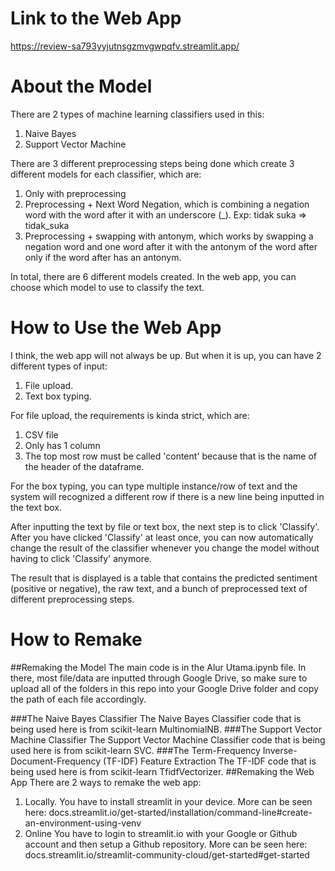 # Link to the Web App
https://review-sa793yyjutnsgzmvgwpqfv.streamlit.app/

# About the Model
There are 2 types of machine learning classifiers used in this:
1. Naive Bayes
2. Support Vector Machine

There are 3 different preprocessing steps being done which create 3 different models for each classifier, which are:
1. Only with preprocessing
2. Preprocessing + Next Word Negation, which is combining a negation word with the word after it with an underscore (_). Exp: tidak suka => tidak_suka
3. Preprocessing + swapping with antonym, which works by swapping a negation word and one word after it with the antonym of the word after only if the word after has an antonym.

In total, there are 6 different models created. In the web app, you can choose which model to use to classify the text.

# How to Use the Web App
I think, the web app will not always be up. But when it is up, you can have 2 different types of input:
1. File upload.
2. Text box typing.

For file upload, the requirements is kinda strict, which are:
1. CSV file
2. Only has 1 column
3. The top most row must be called 'content' because that is the name of the header of the dataframe.

For the box typing, you can type multiple instance/row of text and the system will recognized a different row if there is a new line being inputted in the text box.

After inputting the text by file or text box, the next step is to click 'Classify'. After you have clicked 'Classify' at least once, you can now automatically change the result of the classifier whenever you change the model without having to click 'Classify' anymore.

The result that is displayed is a table that contains the predicted sentiment (positive or negative), the raw text, and a bunch of preprocessed text of different preprocessing steps.

# How to Remake
##Remaking the Model
The main code is in the Alur Utama.ipynb file. In there, most file/data are inputted through Google Drive, so make sure to upload all of the folders in this repo into your Google Drive folder and copy the path of each file accordingly. 

###The Naive Bayes Classifier
The Naive Bayes Classifier code that is being used here is from scikit-learn MultinomialNB. 
###The Support Vector Machine Classifier
The Support Vector Machine Classifier code that is being used here is from scikit-learn SVC.
###The Term-Frequency Inverse-Document-Frequency (TF-IDF) Feature Extraction 
The TF-IDF code that is being used here is from scikit-learn TfidfVectorizer.
##Remaking the Web App
There are 2 ways to remake the web app:
1. Locally.
   You have to install streamlit in your device.
   More can be seen here: docs.streamlit.io/get-started/installation/command-line#create-an-environment-using-venv
2. Online
   You have to login to streamlit.io with your Google or Github account and then setup a Github repository.
   More can be seen here: docs.streamlit.io/streamlit-community-cloud/get-started#get-started
